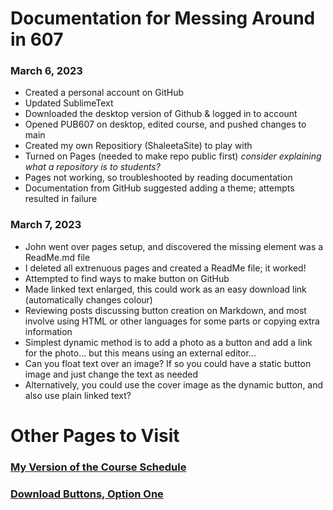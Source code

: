 # Documentation for Messing Around in 607

### March 6, 2023

- Created a personal account on GitHub
- Updated SublimeText
- Downloaded the desktop version of Github & logged in to account
- Opened PUB607 on desktop, edited course, and pushed changes to main
- Created my own Repositiory (ShaleetaSite) to play with
- Turned on Pages (needed to make repo public first) *consider explaining what a repository is to students?*
- Pages not working, so troubleshooted by reading documentation
- Documentation from GitHub suggested adding a theme; attempts resulted in failure

### March 7, 2023

- John went over pages setup, and discovered the missing element was a ReadMe.md file
- I deleted all extrenuous pages and created a ReadMe file; it worked!
- Attempted to find ways to make button on GitHub
- Made linked text enlarged, this could work as an easy download link (automatically changes colour)
- Reviewing posts discussing button creation on Markdown, and most involve using HTML or other languages for some parts or copying extra information
- Simplest dynamic method is to add a photo as a button and add a link for the photo... but this means using an external editor... 
- Can you float text over an image? If so you could have a static button image and just change the text as needed
- Alternatively, you could use the cover image as the dynamic button, and also use plain linked text? 

# Other Pages to Visit

### [My Version of the Course Schedule](Schedule.md)

### [Download Buttons, Option One](DownloadButtons.md)

